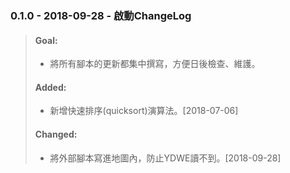 ### 0.1.0 - 2018-09-28 - 啟動ChangeLog
>#### Goal:
> - 將所有腳本的更新都集中撰寫，方便日後檢查、維護。
>#### Added:
> - 新增快速排序(quicksort)演算法。[2018-07-06]
>#### Changed:
> - 將外部腳本寫進地圖內，防止YDWE讀不到。[2018-09-28]
